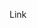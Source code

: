 Link <script> files to ~/.local/bin/<script>
$ make tmux-sessionizer

Link <resources> files to ~/.local/share
